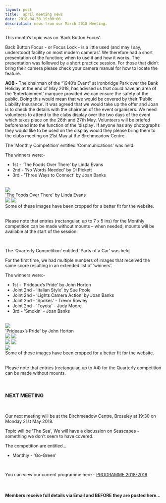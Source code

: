 ```yaml
---
layout: post
title:  april meeting news
date: 2018-04-30 19:00:00
description: news from our March 2018 Meeting.
---
```


This month’s topic was on ‘Back Button Focus’.

Back Button Focus - or Focus Lock - is a little used (and may I say, understood) facility on most modern cameras’. We therefore had a short presentation of the function; when to use it and how it works. The presentation was followed by a short practice session. For those that didn’t bring their camera please check your camera manual for how to locate the feature.

**AOB -**
The chairman of the “1940’s Event” at Ironbridge Park over the Bank Holiday at the end of May 2018, has advised us that could have an area of the ‘Entertainment’ marquee provided we can ensure the safety of the public. Doing this would mean that we would be covered by their ‘Public Liability Insurance’. It was agreed that we would take up the offer and Joan is to check the details with the chairman of the event organisers. We need volunteers to attend to the clubs display over the two days of the event which takes place on the 26th and 27th May. Volunteers will be briefed beforehand into the function of the ‘display’. If anyone has any photographs they would like to be used on the display would they please bring them to the clubs meeting on 21st May at the Birchmeadow Centre.

 
The ‘Monthly Competition’ entitled 'Communications' was held.

The winners were:-

<ul>
	<li>1st - 'The Foods Over There' by Linda Evans</li>
	<li>2nd - 'No Words Needed' by Di Pickett</li>
	<li>3rd - 'Three Ways to Connect' by Joan Banks</li>
</ul>

<br>

<div class="img_row">
	<img class="col three" src="{{ site.baseurl }}/assets/img/The_Foods_Over_There.jpg">
</div>
<div class="col three caption">
	'The Foods Over There' by Linda Evans
</div>

<div class="img_row">
	<img class="col two" src="{{ site.baseurl }}/assets/img/NA_Image.jpg">
	<img class="col one" src="{{ site.baseurl }}/assets/img/NA_Image.jpg">
</div>
<div class="col three caption">
	Some of these images have been cropped for a better fit for the website.
</div>

<br>

Please note that entries (rectangular, up to 7 x 5 ins) for the Monthly competition can be made without mounts – when needed, mounts will be available at the start of the session. 

<br>

The ‘Quarterly Competition’ entitled 'Parts of a Car' was held.

For the first time, we had multiple numbers of images that received the same score resulting in an extended list of ‘winners’.

The winners were:-

<ul>
	<li>1st - 'Prideaux’s Pride' by John Horton</li>
	<li>Joint 2nd - 'Italian Style' by Sue Poole</li>
	<li>Joint 2nd - 'Lights Camera Action' by Joan Banks</li>
	<li>Joint 2nd - 'Spokes' - Trevor Rowley</li>
	<li>Joint 2nd - 'Toyota' - Judy Moore</li>
	<li>3rd - 'Smokin' - Joan Banks</li>
</ul>

<br>

<div class="img_row">
	<img class="col three" src="{{ site.baseurl }}/assets/img/Prideauxs_Pride.jpg">
</div>
<div class="col three caption">
	'Prideaux’s Pride' by John Horton
</div>

<div class="img_row">
	<img class="col two" src="{{ site.baseurl }}/assets/img/Italian_Style.jpg">
	<img class="col one" src="{{ site.baseurl }}/assets/img/NA_Image.jpg">
</div>
<div class="img_row">
	<img class="col two" src="{{ site.baseurl }}/assets/img/Spokes.jpg">
	<img class="col one" src="{{ site.baseurl }}/assets/img/Toyota.jpg">
</div>
<div class="img_row">
	<img class="col three" src="{{ site.baseurl }}/assets/img/NA_Image.jpg">
</div>
<div class="col three caption">
	Some of these images have been cropped for a better fit for the website.
</div>

<br>

Please note that entries (rectangular, up to A4) for the Quarterly competition can be made without mounts.

<br>

### NEXT MEETING
<br>

Our next meeting will be at the Birchmeadow Centre, Broseley at 19:30 on Monday 21st May 2018. 

Topic will be 'The Sea', We will have a discussion on Seascapes - something we don't seem to have covered.

The competition are entitled...
<ul>
<li>Monthly - 'Go-Green'</li>
</ul>

<br>

You can view our current programme here - <a href="{{ site.baseurl }}/programme/2018-02-01-Forward-Programme-2018-2019">PROGRAMME 2018-2019</a>

<br>

#### Members receive full details via Email and BEFORE they are posted here...

<br>